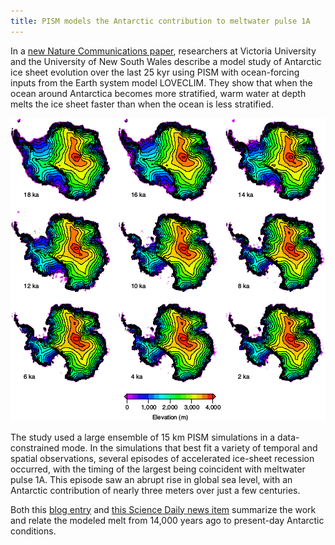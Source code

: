 ```yaml
---
title: PISM models the Antarctic contribution to meltwater pulse 1A
---
```


In a [new Nature Communications
paper](http://www.nature.com/ncomms/2014/140929/ncomms6107/full/ncomms6107.html),
researchers at Victoria University and the University of New South Wales
describe a model study of Antarctic ice sheet evolution over the last 25
kyr using PISM with ocean-forcing inputs from the Earth system model
LOVECLIM. They show that when the ocean around Antarctica becomes more
stratified, warm water at depth melts the ice sheet faster than when the
ocean is less stratified.

![](/img/news/golledge2014.png)

The study used a large ensemble of 15 km PISM simulations in a
data-constrained mode. In the simulations that best fit a variety of
temporal and spatial observations, several episodes of accelerated
ice-sheet recession occurred, with the timing of the largest being
coincident with meltwater pulse 1A. This episode saw an abrupt rise in
global sea level, with an Antarctic contribution of nearly three meters
over just a few centuries.

Both this [blog
entry](http://www.constantinealexander.net/2014/10/changing-antarctic-waters-could-trigger-steep-rise-in-sea-levels.html)
and [this Science Daily news
item](http://www.sciencedaily.com/releases/2014/10/141001102546.htm)
summarize the work and relate the modeled melt from 14,000 years ago to
present-day Antarctic conditions.
